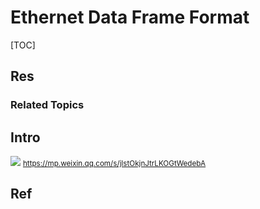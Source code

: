 # Ethernet Data Frame Format

[TOC]



## Res
### Related Topics



## Intro
![](../../../../../../../../../Assets/Pics/Pasted%20image%2020240510145507.png)
<small>https://mp.weixin.qq.com/s/jlstOkjnJtrLKOGtWedebA</small>



## Ref
